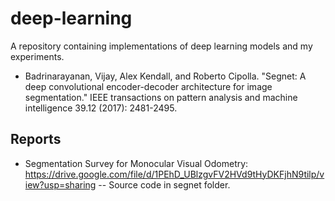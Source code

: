 # deep-learning
A repository containing implementations of deep learning models and my experiments.
- Badrinarayanan, Vijay, Alex Kendall, and Roberto Cipolla. "Segnet: A deep convolutional encoder-decoder architecture for image segmentation." IEEE transactions on pattern analysis and machine intelligence 39.12 (2017): 2481-2495.

## Reports
- Segmentation Survey for Monocular Visual Odometry: https://drive.google.com/file/d/1PEhD_UBlzgvFV2HVd9tHyDKFjhN9tilp/view?usp=sharing 
-- Source code in segnet folder.

